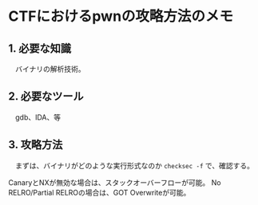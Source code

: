 # CTFにおけるpwnの攻略方法のメモ

## 1. 必要な知識

　バイナリの解析技術。

## 2. 必要なツール

　gdb、IDA、等

## 3. 攻略方法

　まずは、バイナリがどのような実行形式なのか `checksec -f` で、確認する。

  CanaryとNXが無効な場合は、スタックオーバーフローが可能。
  No RELRO/Partial RELROの場合は、GOT Overwriteが可能。